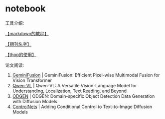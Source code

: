 # notebook

工具介绍:

[【markdown的教程】](https://github.com/icey-zhang/notebook/blob/main/makedown.md)

[【期刊名字】](https://github.com/icey-zhang/notebook/blob/main/journal_name.md)

[【thop的使用】](https://github.com/icey-zhang/notebook/blob/main/thop.md)

论文阅读:

1. [GeminiFusion](https://github.com/icey-zhang/notebook/blob/main/GeminiFusion.md) | GeminiFusion: Efficient Pixel-wise Multimodal Fusion for Vision Transformer
2. [Qwen-VL](https://github.com/icey-zhang/notebook/blob/main/Qwen.md) | Qwen-VL: A Versatile Vision-Language Model for Understanding, Localization, Text Reading, and Beyond
3. [ODGEN](https://github.com/icey-zhang/notebook/blob/main/ODGEN.md) | ODGEN: Domain-specific Object Detection Data Generation with Diffusion Models
4. [ControlNets](https://github.com/icey-zhang/notebook/blob/main/ControlNets.md) | Adding Conditional Control to Text-to-Image Diffusion Models
